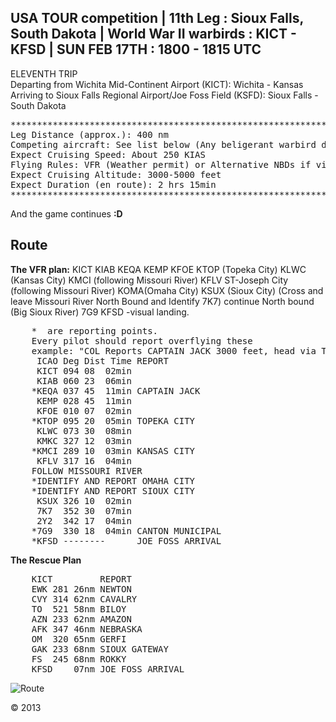 USA TOUR competition | 11th Leg : Sioux Falls, South Dakota | World War II warbirds : KICT - KFSD | SUN FEB 17TH : 1800 - 1815 UTC
-----------------------------------------------------------------------------------------------------------------------------------

ELEVENTH TRIP<br>
Departing from Wichita Mid-Continent Airport (KICT): Wichita - Kansas<br>
Arriving to Sioux Falls Regional Airport/Joe Foss Field (KSFD): Sioux Falls - South Dakota<br>

<pre>
****************************************************************************
Leg Distance (approx.): 400 nm
Competing aircraft: See list below (Any beligerant warbird during WWII)
Expect Cruising Speed: About 250 KIAS
Flying Rules: VFR (Weather permit) or Alternative NBDs if visual unable
Expect Cruising Altitude: 3000-5000 feet
Expect Duration (en route): 2 hrs 15min
****************************************************************************
</pre>

And the game continues **:D**

Route
-----

**The VFR plan:**
KICT KIAB KEQA KEMP KFOE KTOP (Topeka City) KLWC (Kansas City) KMCI (following
Missouri River) KFLV ST-Joseph City (following Missouri River) KOMA(Omaha
City) KSUX (Sioux City) (Cross and leave Missouri River North Bound and
Identify 7K7) continue North bound (Big Sioux River) 7G9 KFSD -visual landing.

<pre>
    *  are reporting points.
    Every pilot should report overflying these
    example: "COL Reports CAPTAIN JACK 3000 feet, head via TOPEKA"
     ICAO Deg Dist Time REPORT
     KICT 094 08  02min
     KIAB 060 23  06min
    *KEQA 037 45  11min CAPTAIN JACK
     KEMP 028 45  11min
     KFOE 010 07  02min
    *KTOP 095 20  05min TOPEKA CITY
     KLWC 073 30  08min
     KMKC 327 12  03min
    *KMCI 289 10  03min KANSAS CITY
     KFLV 317 16  04min 
    FOLLOW MISSOURI RIVER
    *IDENTIFY AND REPORT OMAHA CITY
    *IDENTIFY AND REPORT SIOUX CITY
     KSUX 326 10  02min
     7K7  352 30  07min
     2Y2  342 17  04min
    *7G9  330 18  04min CANTON MUNICIPAL
    *KFSD --------      JOE FOSS ARRIVAL
</pre>

**The Rescue Plan**
<pre>
    KICT         REPORT
    EWK 281 26nm NEWTON
    CVY 314 62nm CAVALRY
    TO  521 58nm BILOY
    AZN 233 62nm AMAZON
    AFK 347 46nm NEBRASKA
    OM  320 65nm GERFI
    GAK 233 68nm SIOUX GATEWAY
    FS  245 68nm ROKKY
    KFSD    07nm JOE FOSS ARRIVAL
</pre>

![Route](http://i50.tinypic.com/ftzlnc.png)

:copyright: 2013
